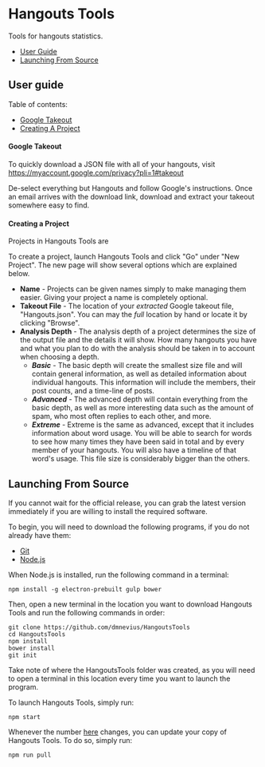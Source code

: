 # Hangouts Tools

Tools for hangouts statistics.

- [User Guide](#user-guid)
- [Launching From Source](#launching-from-source)

<a name="user-guide"></a>
## User guide

Table of contents:
- [Google Takeout](#google-takeout)
- [Creating A Project](#creating-project)

<a name="google-takeout"></a>
#### Google Takeout
To quickly download a JSON file with all of your hangouts, visit https://myaccount.google.com/privacy?pli=1#takeout

De-select everything but Hangouts and follow Google's instructions. Once an email arrives with the download link, download and extract your takeout somewhere easy to find.

<a name="creating-project"></a>
#### Creating a Project
Projects in Hangouts Tools are

To create a project, launch Hangouts Tools and click "Go" under "New Project". The new page will show several options which are explained below.
- __Name__ - Projects can be given names simply to make managing them easier. Giving your project a name is completely optional.
- __Takeout File__ - The location of your _extracted_ Google takeout file, "Hangouts.json". You can may the _full_ location by hand or locate it by clicking "Browse".
- __Analysis Depth__ - The analysis depth of a project determines the size of the output file and the details it will show. How many hangouts you have and what you plan to do with the analysis should be taken in to account when choosing a depth.
  - ___Basic___ - The basic depth will create the smallest size file and will contain general information, as well as detailed information about individual hangouts. This information will include the members, their post counts, and a time-line of posts.
  - ___Advanced___ - The advanced depth will contain everything from the basic depth, as well as more interesting data such as the amount of spam, who most often replies to each other, and more.
  - ___Extreme___ - Extreme is the same as advanced, except that it includes information about word usage. You will be able to search for words to see how many times they have been said in total and by every member of your hangouts. You will also have a timeline of that word's usage. This file size is considerably bigger than the others.

<a name="launching-from-source"></a>
## Launching From Source
If you cannot wait for the official release, you can grab the latest version immediately if you are willing to install the required software.

To begin, you will need to download the following programs, if you do not already have them:
- [Git](https://git-scm.com/downloads)
- [Node.js](https://nodejs.org/)

When Node.js is installed, run the following command in a terminal:
```
npm install -g electron-prebuilt gulp bower
```

Then, open a new terminal in the location you want to download Hangouts Tools and run the following commands in order:
```
git clone https://github.com/dmnevius/HangoutsTools
cd HangoutsTools
npm install
bower install
git init
```

Take note of where the HangoutsTools folder was created, as you will need to open a terminal in this location every time you want to launch the program.

To launch Hangouts Tools, simply run:
```
npm start
```

Whenever the number [here](http://phony.link/ht-ver) changes, you can update your copy of Hangouts Tools. To do so, simply run:
```
npm run pull
```
